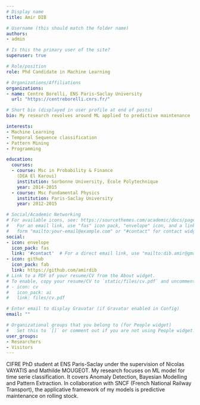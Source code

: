 ```yaml
---
# Display name
title: Amir DIB

# Username (this should match the folder name)
authors:
- admin

# Is this the primary user of the site?
superuser: true

# Role/position
role: Phd Candidate in Machine Learning

# Organizations/Affiliations
organizations:
- name: Centre Borelli, ENS Paris-Saclay University
  url: "https://centreborelli.cnrs.fr/"

# Short bio (displayed in user profile at end of posts)
bio: My research revolves around ML applied to predictive maintenance

interests:
- Machine Learning
- Temporal Sequence classification
- Pattern Mining
- Programming

education:
  courses:
  - course: Msc in Probability & Finance 
	(DEA El Karoui)
    institution: Sorbonne University, École Polytechnique
    year: 2014-2015
  - course: Msc Fundamental Physics
    institution: Paris-Saclay University
    year: 2012-2015

# Social/Academic Networking
# For available icons, see: https://sourcethemes.com/academic/docs/page-builder/#icons
#   For an email link, use "fas" icon pack, "envelope" icon, and a link in the
#   form "mailto:your-email@example.com" or "#contact" for contact widget.
social:
- icon: envelope
  icon_pack: fas
  link: '#contact'  # For a direct email link, use "mailto:dib.amir@gmail.com".
- icon: github
  icon_pack: fab
  link: https://github.com/amirdib
# Link to a PDF of your resume/CV from the About widget.
# To enable, copy your resume/CV to `static/files/cv.pdf` and uncomment the lines below.
# - icon: cv
#   icon_pack: ai
#   link: files/cv.pdf

# Enter email to display Gravatar (if Gravatar enabled in Config)
email: ""

# Organizational groups that you belong to (for People widget)
#   Set this to `[]` or comment out if you are not using People widget.
user_groups:
- Researchers
- Visitors
---
```


CIFRE PhD student at ENS Paris-Saclay under the supervision of Nicolas VAYATIS and Mathilde MOUGEOT. My research focuses on ML model for time serie classification. It covers Anomaly Detection, Bayesian Modelling and Pattern Extraction. In collaboration with SNCF (French National Railway Transport), the applicative framework of my models is predictive maintenance on rolling stock.
